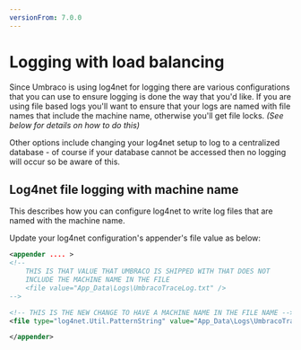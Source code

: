 ```yaml
---
versionFrom: 7.0.0
---
```


# Logging with load balancing

Since Umbraco is using log4net for logging there are various configurations that you can use to ensure logging is done the way that you'd like.
If you are using file based logs you'll want to ensure that your logs are named with file names that include the machine name, otherwise you'll get file locks. *(See below for details on how to do this)*

Other options include changing your log4net setup to log to a centralized database - of course if your database cannot be accessed then no logging will occur so be aware of this.

## Log4net file logging with machine name

This describes how you can configure log4net to write log files that are named with the machine name.

Update your log4net configuration's appender's file value as below:

```xml
<appender .... >
<!--
    THIS IS THAT VALUE THAT UMBRACO IS SHIPPED WITH THAT DOES NOT
    INCLUDE THE MACHINE NAME IN THE FILE
    <file value="App_Data\Logs\UmbracoTraceLog.txt" />
-->

<!-- THIS IS THE NEW CHANGE TO HAVE A MACHINE NAME IN THE FILE NAME -->
<file type="log4net.Util.PatternString" value="App_Data\Logs\UmbracoTraceLog.%property{log4net:HostName}.txt" />

</appender>
```
